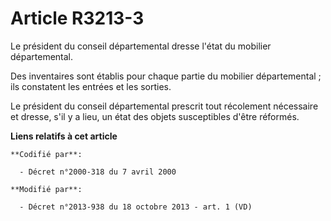 # Article R3213-3

Le président du conseil départemental dresse l'état du mobilier départemental. 

Des inventaires sont établis pour chaque partie du mobilier départemental ; ils constatent les entrées et les sorties. 

Le président du conseil départemental prescrit tout récolement nécessaire et dresse, s'il y a lieu, un état des objets
susceptibles d'être réformés.

**Liens relatifs à cet article**

	**Codifié par**:

	  - Décret n°2000-318 du 7 avril 2000

	**Modifié par**:

	  - Décret n°2013-938 du 18 octobre 2013 - art. 1 (VD)
